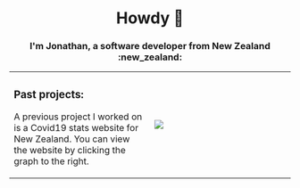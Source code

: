 <h1 align="center">Howdy 🤠</h1>
<h3 align="center">I'm Jonathan, a software developer from New Zealand :new_zealand: </h3>

<table width=100%>
  <tr>
    <td width=50%>
      <h3>Past projects: </h3>
      <p> A previous project I worked on is a Covid19 stats website for New Zealand. You can view the website by clicking the graph to the right.</p>
    </td> 
    <td width=50%>
      <a href="https://rabadunk.github.io/COVID19/">
      <img src="https://c19-widget.vercel.app/" link/>
      </a>
    </td>   
  </tr>
  
</table>

